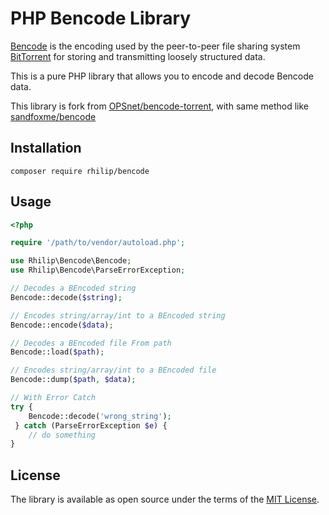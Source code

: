 # PHP Bencode Library

[Bencode](https://en.wikipedia.org/wiki/Bencode) is the encoding used by the peer-to-peer file sharing system
[BitTorrent](https://opensource.org/licenses/MIT) for storing and transmitting loosely structured data.

This is a pure PHP library that allows you to encode and decode Bencode data.

This library is fork from [OPSnet/bencode-torrent](https://github.com/OPSnet/bencode-torrent),
with same method like [sandfoxme/bencode](https://github.com/sandfoxme/bencode)

## Installation

```shell script
composer require rhilip/bencode
```

## Usage

```php
<?php

require '/path/to/vendor/autoload.php';

use Rhilip\Bencode\Bencode;
use Rhilip\Bencode\ParseErrorException;

// Decodes a BEncoded string
Bencode::decode($string);

// Encodes string/array/int to a BEncoded string
Bencode::encode($data);

// Decodes a BEncoded file From path
Bencode::load($path); 

// Encodes string/array/int to a BEncoded file
Bencode::dump($path, $data); 

// With Error Catch
try {
    Bencode::decode('wrong_string');
 } catch (ParseErrorException $e) {
    // do something
} 
```

## License

The library is available as open source under the terms of the [MIT License](https://opensource.org/licenses/MIT).